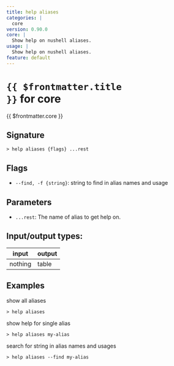```yaml
---
title: help aliases
categories: |
  core
version: 0.90.0
core: |
  Show help on nushell aliases.
usage: |
  Show help on nushell aliases.
feature: default
---
```


<!-- This file is automatically generated. Please edit the command in https://github.com/nushell/nushell instead. -->

# <code>{{ $frontmatter.title }}</code> for core

<div class='command-title'>{{ $frontmatter.core }}</div>

## Signature

`> help aliases {flags} ...rest`

## Flags

- `--find, -f {string}`: string to find in alias names and usage

## Parameters

- `...rest`: The name of alias to get help on.

## Input/output types:

| input   | output |
| ------- | ------ |
| nothing | table  |

## Examples

show all aliases

```nushell
> help aliases

```

show help for single alias

```nushell
> help aliases my-alias

```

search for string in alias names and usages

```nushell
> help aliases --find my-alias

```

